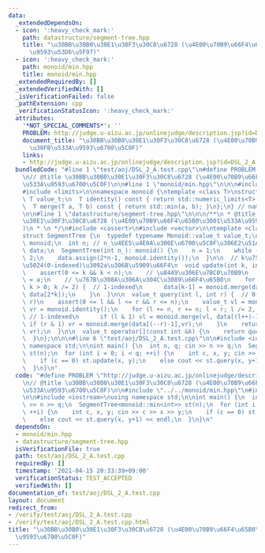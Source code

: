 ```yaml
---
data:
  _extendedDependsOn:
  - icon: ':heavy_check_mark:'
    path: datastructure/segment-tree.hpp
    title: "\u30BB\u30B0\u30E1\u30F3\u30C8\u6728 (\u4E00\u70B9\u66F4\u65B0\u3001\u533A\
      \u9593\u53D6\u5F97)"
  - icon: ':heavy_check_mark:'
    path: monoid/min.hpp
    title: monoid/min.hpp
  _extendedRequiredBy: []
  _extendedVerifiedWith: []
  _isVerificationFailed: false
  _pathExtension: cpp
  _verificationStatusIcon: ':heavy_check_mark:'
  attributes:
    '*NOT_SPECIAL_COMMENTS*': ''
    PROBLEM: http://judge.u-aizu.ac.jp/onlinejudge/description.jsp?id=DSL_2_A
    document_title: "\u30BB\u30B0\u30E1\u30F3\u30C8\u6728 (\u4E00\u70B9\u66F4\u65B0\
      \u30FB\u533A\u9593\u6700\u5C0F)"
    links:
    - http://judge.u-aizu.ac.jp/onlinejudge/description.jsp?id=DSL_2_A
  bundledCode: "#line 1 \"test/aoj/DSL_2_A.test.cpp\"\n#define PROBLEM \"http://judge.u-aizu.ac.jp/onlinejudge/description.jsp?id=DSL_2_A\"\
    \n// @title \u30BB\u30B0\u30E1\u30F3\u30C8\u6728 (\u4E00\u70B9\u66F4\u65B0\u30FB\
    \u533A\u9593\u6700\u5C0F)\n\n#line 1 \"monoid/min.hpp\"\n\n\n#include <algorithm>\n\
    #include <limits>\n\nnamespace monoid {\ntemplate <class T>\nstruct min {\n  typedef\
    \ T value_t;\n  T identity() const { return std::numeric_limits<T>::max();}\n\
    \  T merge(T a, T b) const { return std::min(a, b); }\n};\n} // namespace monoid\n\
    \n\n#line 1 \"datastructure/segment-tree.hpp\"\n\n\n/**\n * @title \u30BB\u30B0\
    \u30E1\u30F3\u30C8\u6728 (\u4E00\u70B9\u66F4\u65B0\u3001\u533A\u9593\u53D6\u5F97\
    )\n * \n */\n#include <cassert>\n#include <vector>\n\ntemplate <class Monoid>\n\
    struct SegmentTree {\n  typedef typename Monoid::value_t value_t;\n  const Monoid\
    \ monoid;\n  int n; // n_\u4EE5\u4E0A\u306E\u6700\u5C0F\u306E2\u51AA\n  std::vector<value_t>\
    \ data;\n  SegmentTree(int n_): monoid() {\n    n = 1;\n    while (n < n_) n *=\
    \ 2;\n    data.assign(2*n-1, monoid.identity());\n  }\n\n  // k\u756A\u76EE\u306E\
    \u5024(0-indexed)\u3092a\u306B\u5909\u66F4\n  void update(int k, int a) { // 0-indexed\n\
    \    assert(0 <= k && k < n);\n    // \u8449\u306E\u7BC0\u70B9\n    data[k+n-1]\
    \ = a;\n    // \u767B\u308A\u306A\u304C\u3089\u66F4\u65B0\n    for (k = (k+n)/2;\
    \ k > 0; k /= 2) {  // 1-indexed\n      data[k-1] = monoid.merge(data[2*k-1],\
    \ data[2*k]);\n    }\n  }\n\n  value_t query(int l, int r) {  // 0-indexed, [l,\
    \ r)\n    assert(0 <= l && l <= r && r <= n);\n    value_t vl = monoid.identity(),\
    \ vr = monoid.identity();\n    for (l += n, r += n; l < r; l /= 2, r /= 2) { \
    \ // 1-indexed\n      if (l & 1) vl = monoid.merge(vl, data[(l++)-1]);\n     \
    \ if (r & 1) vr = monoid.merge(data[(--r)-1],vr);\n    }\n    return monoid.merge(vl,\
    \ vr);\n  }\n\n  value_t operator[](const int &k) {\n    return query(k, k + 1);\n\
    \  }\n};\n\n\n#line 6 \"test/aoj/DSL_2_A.test.cpp\"\n\n#include <iostream>\nusing\
    \ namespace std;\n\nint main() {\n  int n, q; cin >> n >> q;\n  SegmentTree<monoid::min<int>>\
    \ st(n);\n  for (int i = 0; i < q; ++i) {\n    int c, x, y; cin >> c >> x >> y;\n\
    \    if (c == 0) st.update(x, y);\n    else cout << st.query(x, y+1) << endl;\n\
    \  }\n}\n"
  code: "#define PROBLEM \"http://judge.u-aizu.ac.jp/onlinejudge/description.jsp?id=DSL_2_A\"\
    \n// @title \u30BB\u30B0\u30E1\u30F3\u30C8\u6728 (\u4E00\u70B9\u66F4\u65B0\u30FB\
    \u533A\u9593\u6700\u5C0F)\n\n#include \"../../monoid/min.hpp\"\n#include \"../../datastructure/segment-tree.hpp\"\
    \n\n#include <iostream>\nusing namespace std;\n\nint main() {\n  int n, q; cin\
    \ >> n >> q;\n  SegmentTree<monoid::min<int>> st(n);\n  for (int i = 0; i < q;\
    \ ++i) {\n    int c, x, y; cin >> c >> x >> y;\n    if (c == 0) st.update(x, y);\n\
    \    else cout << st.query(x, y+1) << endl;\n  }\n}\n"
  dependsOn:
  - monoid/min.hpp
  - datastructure/segment-tree.hpp
  isVerificationFile: true
  path: test/aoj/DSL_2_A.test.cpp
  requiredBy: []
  timestamp: '2021-04-15 20:33:39+09:00'
  verificationStatus: TEST_ACCEPTED
  verifiedWith: []
documentation_of: test/aoj/DSL_2_A.test.cpp
layout: document
redirect_from:
- /verify/test/aoj/DSL_2_A.test.cpp
- /verify/test/aoj/DSL_2_A.test.cpp.html
title: "\u30BB\u30B0\u30E1\u30F3\u30C8\u6728 (\u4E00\u70B9\u66F4\u65B0\u30FB\u533A\
  \u9593\u6700\u5C0F)"
---
```

